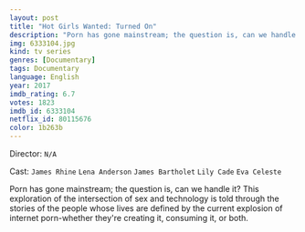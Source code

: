 ```yaml
---
layout: post
title: "Hot Girls Wanted: Turned On"
description: "Porn has gone mainstream; the question is, can we handle it? This exploration of the intersection of sex and technology is told through the stories of the people whose lives are defined by the current explosion of internet porn-whether they're creating it, consuming it, or both..."
img: 6333104.jpg
kind: tv series
genres: [Documentary]
tags: Documentary 
language: English
year: 2017
imdb_rating: 6.7
votes: 1823
imdb_id: 6333104
netflix_id: 80115676
color: 1b263b
---
```

Director: `N/A`  

Cast: `James Rhine` `Lena Anderson` `James Bartholet` `Lily Cade` `Eva Celeste` 

Porn has gone mainstream; the question is, can we handle it? This exploration of the intersection of sex and technology is told through the stories of the people whose lives are defined by the current explosion of internet porn-whether they're creating it, consuming it, or both.